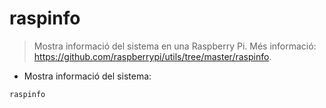 # raspinfo

> Mostra informació del sistema en una Raspberry Pi.
> Més informació: <https://github.com/raspberrypi/utils/tree/master/raspinfo>.

- Mostra informació del sistema:

`raspinfo`
